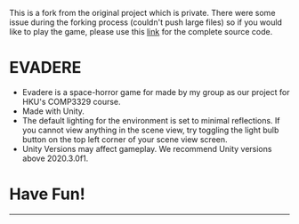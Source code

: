 This is a fork from the original project which is private.
There were some issue during the forking process (couldn't push large files)
so if you would like to play the game, please use this [link](https://drive.google.com/file/d/1fBL9pzympPZnHFeMO0y8UfJQ6Bth6vsg/view?usp=sharing "Evadere Source Code") for the complete source code.

# EVADERE

- Evadere is a space-horror game for made by my group as our project for HKU's COMP3329 course.
- Made with Unity.
- The default lighting for the environment is set to minimal reflections. If you cannot view anything in the scene view, try toggling the light bulb button on the top left corner of your scene view screen.
- Unity Versions may affect gameplay. We recommend Unity versions above 2020.3.0f1.

# Have Fun!

---
